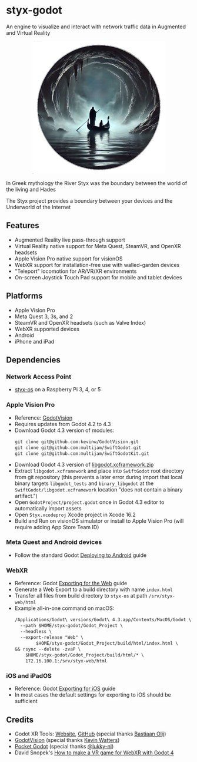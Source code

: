 # styx-godot

An engine to visualize and interact with network traffic data in Augmented and Virtual Reality

<div style="text-align:center;">
  <img src="docs/images/styx-360x360.png" alt="Styx Logo" width="360"/>
</div>

In Greek mythology the River Styx was the boundary between the world of the living and Hades

The Styx project provides a boundary between your devices and the Underworld of the Internet

## Features
- Augmented Reality live pass-through support
- Virtual Reality native support for Meta Quest, SteamVR, and OpenXR headsets
- Apple Vision Pro native support for visionOS
- WebXR support for installation-free use with walled-garden devices
- "Teleport" locomotion for AR/VR/XR environments
- On-screen Joystick Touch Pad support for mobile and tablet devices

## Platforms
- Apple Vision Pro
- Meta Quest 3, 3s, and 2
- SteamVR and OpenXR headsets (such as Valve Index)
- WebXR supported devices
- Android
- iPhone and iPad

## Dependencies

### Network Access Point
- [styx-os](https://github.com/Jigsaw-Studio/styx-os) on a Raspberry Pi 3, 4, or 5

### Apple Vision Pro
- Reference: [GodotVision](https://godot.vision/)
- Requires updates from Godot 4.2 to 4.3
- Download Godot 4.3 version of modules:
    ```
    git clone git@github.com:kevinw/GodotVision.git
    git clone git@github.com:multijam/SwiftGodot.git
    git clone git@github.com:multijam/SwiftGodotKit.git
    ```
- Download Godot 4.3 version of [libgodot.xcframework.zip](https://github.com/multijam/SwiftGodot/releases/download/4.3.0/libgodot.xcframework.zip)
- Extract `libgodot.xcframework` and place into `SwiftGodot` root directory from git repository (this prevents a later error during import that local binary targets `libgodot_tests` and `binary_libgodot` at the `SwiftGodot/libgodot.xcframework` location "does not contain a binary artifact.")
- Open `GodotProject/project.godot` once in Godot 4.3 editor to automatically import assets
- Open `Styx.xcodeproj` Xcode project in Xcode 16.2
- Build and Run on visionOS simulator or install to Apple Vision Pro (will require adding App Store Team ID)

### Meta Quest and Android devices
- Follow the standard Godot [Deploying to Android](https://docs.godotengine.org/en/stable/tutorials/xr/deploying_to_android.html) guide

### WebXR
- Reference: Godot [Exporting for the Web](https://docs.godotengine.org/en/stable/tutorials/export/exporting_for_web.html) guide
- Generate a Web Export to a build directory with name `index.html`
- Transfer all files from build directory to `styx-os` at path `/srv/styx-web/html`
- Example all-in-one command on macOS:
    ```
    /Applications/Godot\ versions/Godot\ 4.3.app/Contents/MacOS/Godot \
  	  --path $HOME/styx-godot/Godot_Project \
  	  --headless \
  	  --export-release "Web" \
            $HOME/styx-godot/Godot_Project/build/html/index.html \
    && rsync --delete -zvaP \
        $HOME/styx-godot/Godot_Project/build/html/* \
        172.16.100.1:/srv/styx-web/html
    ```

### iOS and iPadOS
- Reference: Godot [Exporting for iOS](https://docs.godotengine.org/en/stable/tutorials/export/exporting_for_ios.html) guide
- In most cases the default settings for exporting to iOS should be sufficient

## Credits
- Godot XR Tools: [Website](https://godotvr.github.io/godot-xr-tools/), [GitHub](https://github.com/GodotVR/godot-xr-tools) (special thanks [Bastiaan Olij](https://github.com/BastiaanOlij))
- [GodotVision](https://godot.vision/) (special thanks [Kevin Watters](https://github.com/kevinw))
- [Pocket Godot](https://github.com/lukky-nl/Pocket-Godot) (special thanks [@lukky-nl](https://github.com/lukky-nl))
- David Snopek's [How to make a VR game for WebXR with Godot 4](https://www.snopekgames.com/tutorial/2023/how-make-vr-game-webxr-godot-4)
